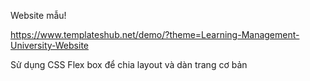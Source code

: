 Website mẫu!

https://www.templateshub.net/demo/?theme=Learning-Management-University-Website

Sử dụng CSS Flex box để chia layout và dàn trang cơ bản
